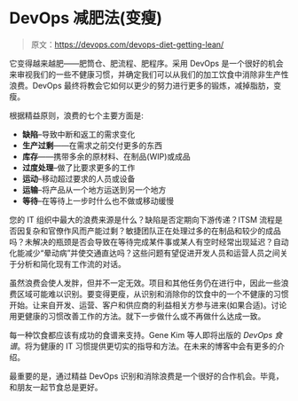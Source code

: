 # DevOps 减肥法(变瘦)

> 原文：<https://devops.com/devops-diet-getting-lean/>

它变得越来越肥——肥筒仓、肥流程、肥程序。采用 DevOps 是一个很好的机会来审视我们的一些不健康习惯，并确定我们可以从我们的加工饮食中消除非生产性浪费。DevOps 最终将教会它如何以更少的努力进行更多的锻炼，减掉脂肪，变瘦。

根据精益原则，浪费的七个主要方面是:

*   **缺陷**–导致中断和返工的需求变化
*   **生产过剩**——在需求之前交付更多的东西
*   **库存**——携带多余的原材料、在制品(WIP)或成品
*   **过度处理**–做了比要求更多的工作
*   **运动**–移动超过要求的人员或设备
*   **运输**–将产品从一个地方运送到另一个地方
*   **等待**–在等待上一步时什么也不做或移动缓慢

您的 IT 组织中最大的浪费来源是什么？缺陷是否定期向下游传递？ITSM 流程是否因复杂和官僚作风而产能过剩？敏捷团队正在处理过多的在制品和较少的成品吗？未解决的瓶颈是否会导致在等待完成某件事或某人有空时经常出现延迟？自动化能减少“晕动病”并使交通直达吗？这些问题有望促进开发人员和运营人员之间关于分析和简化现有工作流的对话。

虽然浪费会使人发胖，但并不一定无效。项目和其他任务仍在进行中，因此一些浪费区域可能难以识别。要变得更瘦，从识别和消除你的饮食中的一个不健康的习惯开始。让来自开发、运营、客户和供应商的利益相关方参与进来(如果合适)。讨论用更健康的习惯改善工作的方法。就下一步做什么或不再做什么达成一致。

每一种饮食都应该有成功的食谱来支持。Gene Kim 等人即将出版的 *DevOps 食谱*。将为健康的 IT 习惯提供更切实的指导和方法。在未来的博客中会有更多的介绍。

最重要的是，通过精益 DevOps 识别和消除浪费是一个很好的合作机会。毕竟，和朋友一起节食总是更好。